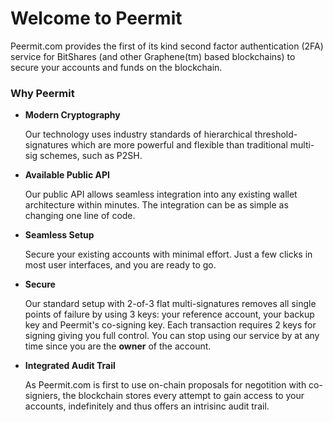# Welcome to Peermit

Peermit.com provides the first of its kind second factor authentication (2FA)
service for BitShares (and other Graphene(tm) based blockchains) to secure your
accounts and funds on the blockchain.

### Why Peermit

* **Modern Cryptography**

    Our technology uses industry standards of hierarchical threshold-signatures
    which are more powerful and flexible than traditional multi-sig schemes,
    such as P2SH.

* **Available Public API**

    Our public API allows seamless integration into any existing wallet
    architecture within minutes. The integration can be as simple as changing
    one line of code.

* **Seamless Setup**

    Secure your existing accounts with minimal effort. Just a few clicks in
    most user interfaces, and you are ready to go.

* **Secure**

    Our standard setup with 2-of-3 flat multi-signatures removes all single
    points of failure by using 3 keys: your reference account, your backup
    key and Peermit's co-signing key. Each transaction requires 2 keys for
    signing giving you full control. You can stop using our service by at any
    time since you are the **owner** of the account.

* **Integrated Audit Trail**

    As Peermit.com is first to use on-chain proposals for negotition with
    co-signiers, the blockchain stores every attempt to gain access to your
    accounts, indefinitely and thus offers an intrisinc audit trail.
